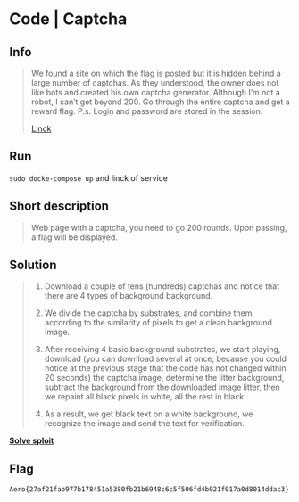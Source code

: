 # Code | Captcha

## Info

> We found a site on which the flag is posted but it is hidden behind a large number of captchas. As they understood, the owner does not like bots and created his own captcha generator. Although I’m not a robot, I can’t get beyond 200. Go through the entire captcha and get a reward flag.
>P.s. Login and password are stored in the session.
>
>[Linck]("https://example.com")

## Run

`sudo docke-compose up` and linck of service

## Short description

> Web page with a captcha, you need to go 200 rounds. Upon passing, a flag will be displayed.

## Solution

> 1. Download a couple of tens (hundreds) captchas and notice that there are 4 types of background background.
>
> 2. We divide the captcha by substrates, and combine them according to the similarity of pixels to get a clean background image.
>
> 3. After receiving 4 basic background substrates, we start playing, download (you can download several at once, because you could notice at the previous stage that the code has not changed within 20 seconds) the captcha image, determine the litter background, subtract the background from the downloaded image litter, then we repaint all black pixels in white, all the rest in black.
>
> 4. As a result, we get black text on a white background, we recognize the image and send the text for verification. 

**[Solve sploit](solve/)**

## Flag

`Aero{27af21fab977b178451a5380fb21b6948c6c5f506fd4b021f017a0d8014ddac3}`
